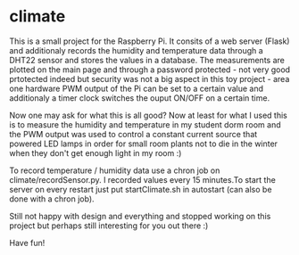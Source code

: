 # climate

This is a small project for the Raspberry Pi. It consits of a web server (Flask) and additionaly records the humidity and temperature data through a DHT22 sensor and stores the values in a database. The measurements are plotted on the main page and through a password protected - not very good prtotected indeed but security was not a big aspect in this toy project - area one hardware PWM output of the Pi can be set to a certain value and additionaly a timer clock switches the ouput ON/OFF on a certain time.

Now one may ask for what this is all good? Now at least for what I used this is to measure the humidity and temperature in my student dorm room and the PWM output was used to control a constant current source that powered LED lamps in order for small room plants not to die in the winter when they don't get enough light in my room :)

To record temperature / humidity data use a chron job on climate/recordSensor.py. I recorded values every 15 minutes.To start the server on every restart just put startClimate.sh in autostart (can also be done with a chron job).

Still not happy with design and everything and stopped working on this project but perhaps still interesting for you out there :)

Have fun!
